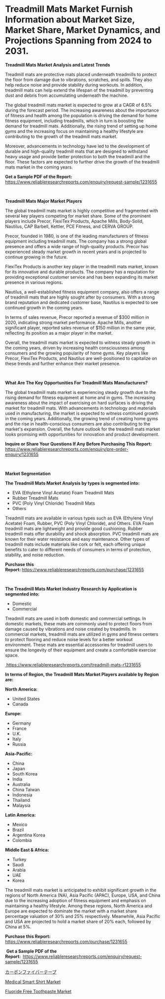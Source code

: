 <p><h1>Treadmill Mats Market Furnish Information about Market Size, Market Share, Market Dynamics, and Projections Spanning from 2024 to 2031.</h1></p><p><strong>Treadmill Mats Market Analysis and Latest Trends</strong></p>
<p><p>Treadmill mats are protective mats placed underneath treadmills to protect the floor from damage due to vibrations, scratches, and spills. They also help reduce noise and provide stability during workouts. In addition, treadmill mats can help extend the lifespan of the treadmill by preventing dust and debris from accumulating underneath the machine.</p><p>The global treadmill mats market is expected to grow at a CAGR of 6.5% during the forecast period. The increasing awareness about the importance of fitness and health among the population is driving the demand for home fitness equipment, including treadmills, which in turn is boosting the demand for treadmill mats. Additionally, the rising trend of setting up home gyms and the increasing focus on maintaining a healthy lifestyle are contributing to the growth of the treadmill mats market.</p><p>Moreover, advancements in technology have led to the development of durable and high-quality treadmill mats that are designed to withstand heavy usage and provide better protection to both the treadmill and the floor. These factors are expected to further drive the growth of the treadmill mats market in the coming years.</p></p>
<p><strong>Get a Sample PDF of the Report:&nbsp;</strong> <a href="https://www.reliableresearchreports.com/enquiry/request-sample/1231655">https://www.reliableresearchreports.com/enquiry/request-sample/1231655</a></p>
<p>&nbsp;</p>
<p><strong>Treadmill Mats Major Market Players</strong></p>
<p><p>The global treadmill mats market is highly competitive and fragmented with several key players competing for market share. Some of the prominent players include Precor, FlexiTex Products, Apache Mills, Body-Solid, Nautilus, CAP Barbell, Kettler, PCE Fitness, and CERVA GROUP.</p><p>Precor, founded in 1980, is one of the leading manufacturers of fitness equipment including treadmill mats. The company has a strong global presence and offers a wide range of high-quality products. Precor has experienced steady market growth in recent years and is projected to continue growing in the future.</p><p>FlexiTex Products is another key player in the treadmill mats market, known for its innovative and durable products. The company has a reputation for providing exceptional customer service and has been expanding its market presence in various regions.</p><p>Nautilus, a well-established fitness equipment company, also offers a range of treadmill mats that are highly sought after by consumers. With a strong brand reputation and dedicated customer base, Nautilus is expected to see continued growth in the coming years.</p><p>In terms of sales revenue, Precor reported a revenue of $300 million in 2020, indicating strong market performance. Apache Mills, another significant player, reported sales revenue of $150 million in the same year, reflecting its position as a major player in the market.</p><p>Overall, the treadmill mats market is expected to witness steady growth in the coming years, driven by increasing health consciousness among consumers and the growing popularity of home gyms. Key players like Precor, FlexiTex Products, and Nautilus are well-positioned to capitalize on these trends and further enhance their market presence.</p></p>
<p>&nbsp;</p>
<p><strong>What Are The Key Opportunities For Treadmill Mats Manufacturers?</strong></p>
<p><p>The global treadmill mats market is experiencing steady growth due to the rising demand for fitness equipment at home and in gyms. The increasing awareness about the impact of exercising on hard surfaces is driving the market for treadmill mats. With advancements in technology and materials used in manufacturing, the market is expected to witness continued growth in the coming years. Additionally, the growing trend of creating home gyms and the rise in health-conscious consumers are also contributing to the market's expansion. Overall, the future outlook for the treadmill mats market looks promising with opportunities for innovation and product development.</p></p>
<p><strong>Inquire or Share Your Questions If Any Before Purchasing This Report:</strong> <a href="https://www.reliableresearchreports.com/enquiry/pre-order-enquiry/1231655">https://www.reliableresearchreports.com/enquiry/pre-order-enquiry/1231655</a></p>
<p>&nbsp;</p>
<p><strong>Market Segmentation</strong></p>
<p><strong>The Treadmill Mats Market Analysis by types is segmented into:</strong></p>
<p><ul><li>EVA (Ethylene Vinyl Acetate) Foam Treadmill Mats</li><li>Rubber Treadmill Mats</li><li>PVC (Poly Vinyl Chloride) Treadmill Mats</li><li>Others</li></ul></p>
<p><p>Treadmill mats are available in various types such as EVA (Ethylene Vinyl Acetate) Foam, Rubber, PVC (Poly Vinyl Chloride), and Others. EVA Foam treadmill mats are lightweight and provide good cushioning. Rubber treadmill mats offer durability and shock absorption. PVC treadmill mats are known for their water resistance and easy maintenance. Other types of treadmill mats include materials like cork or felt, each offering unique benefits to cater to different needs of consumers in terms of protection, stability, and noise reduction.</p></p>
<p><strong>Purchase this Report:&nbsp;</strong><a href="https://www.reliableresearchreports.com/purchase/1231655">https://www.reliableresearchreports.com/purchase/1231655</a></p>
<p>&nbsp;</p>
<p><strong>The Treadmill Mats Market Industry Research by Application is segmented into:</strong></p>
<p><ul><li>Domestic</li><li>Commercial</li></ul></p>
<p><p>Treadmill mats are used in both domestic and commercial settings. In domestic markets, these mats are commonly used to protect floors from damage caused by vibrations and noise created by treadmills. In commercial markets, treadmill mats are utilized in gyms and fitness centers to protect flooring and reduce noise levels for a better workout environment. These mats are essential accessories for treadmill users to ensure the longevity of their equipment and create a comfortable exercise space.</p></p>
<p><a href="https://www.reliableresearchreports.com/treadmill-mats-r1231655">&nbsp;https://www.reliableresearchreports.com/treadmill-mats-r1231655</a></p>
<p><strong>In terms of Region, the Treadmill Mats Market Players available by Region are:</strong></p>
<p>
    <p> <strong> North America: </strong>
        <ul>
            <li>United States</li>
            <li>Canada</li>
        </ul>
        </p> 
    <p> <strong> Europe: </strong>
        <ul>
            <li>Germany</li>
            <li>France</li>
            <li>U.K.</li>
            <li>Italy</li>
            <li>Russia</li>
        </ul>
        </p> 
    <p> <strong> Asia-Pacific: </strong>
        <ul>
            <li>China</li>
            <li>Japan</li>
            <li>South Korea</li>
            <li>India</li>
            <li>Australia</li>
            <li>China Taiwan</li>
            <li>Indonesia</li>
            <li>Thailand</li>
            <li>Malaysia</li>
        </ul>
        </p> 
    <p> <strong> Latin America: </strong>
        <ul>
            <li>Mexico</li>
            <li>Brazil</li>
            <li>Argentina Korea</li>
            <li>Colombia</li>
        </ul>
        </p> 
    <p> <strong> Middle East & Africa: </strong>
        <ul>
            <li>Turkey</li>
            <li>Saudi</li>
            <li>Arabia</li>
            <li>UAE</li>
            <li>Korea</li>
        </ul>
    </p>
    </p>
<p><p>The treadmill mats market is anticipated to exhibit significant growth in the regions of North America (NA), Asia Pacific (APAC), Europe, USA, and China due to the increasing adoption of fitness equipment and emphasis on maintaining a healthy lifestyle. Among these regions, North America and Europe are expected to dominate the market with a market share percentage valuation of 30% and 25% respectively. Meanwhile, Asia Pacific and USA are projected to hold a market share of 20% each, followed by China at 5%.</p></p>
<p><strong>Purchase this Report: </strong><a href="https://www.reliableresearchreports.com/purchase/1231655">https://www.reliableresearchreports.com/purchase/1231655</a></p>
<p>&nbsp;<strong>Get a Sample PDF of the Report:&nbsp;&nbsp;</strong><a href="https://www.reliableresearchreports.com/enquiry/request-sample/1231655">https://www.reliableresearchreports.com/enquiry/request-sample/1231655</a></p>
<p><strong></strong></p>
<p><p><a href="https://github.com/JanickJohns/Market-Research-Report-List-2/blob/main/601880030488.md">カーボンファイバーテープ</a></p><p><a href="https://view.publitas.com/reportprime-1/medical-smart-shirt-market-research-report-market-forecast-and-growth-prospects-with-a-steady-cagr-of-11-1-from-2024-2031/">Medical Smart Shirt Market</a></p><p><a href="https://github.com/FrankHernanXXfnf/Market-Research-Report-List-1/blob/main/fluoride-free-toothpaste-market.md">Fluoride Free Toothpaste Market</a></p></p>